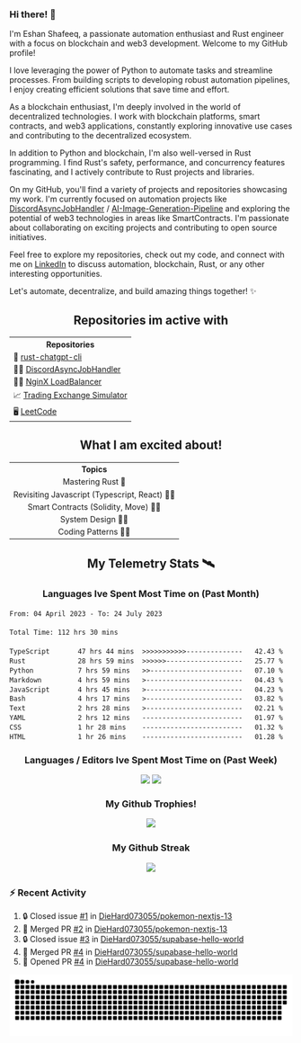 ### Hi there! 👋

I'm Eshan Shafeeq, a passionate automation enthusiast and Rust engineer with a focus on blockchain and web3 development. Welcome to my GitHub profile!

I love leveraging the power of Python to automate tasks and streamline processes. From building scripts to developing robust automation pipelines, I enjoy creating efficient solutions that save time and effort.

As a blockchain enthusiast, I'm deeply involved in the world of decentralized technologies. I work with blockchain platforms, smart contracts, and web3 applications, constantly exploring innovative use cases and contributing to the decentralized ecosystem.

In addition to Python and blockchain, I'm also well-versed in Rust programming. I find Rust's safety, performance, and concurrency features fascinating, and I actively contribute to Rust projects and libraries.

On my GitHub, you'll find a variety of projects and repositories showcasing my work. I'm currently focused on automation projects like [DiscordAsyncJobHandler](https://github.com/DieHard073055/DiscordAsyncJobHandler) / [AI-Image-Generation-Pipeline](https://github.com/DieHard073055/AI-Image-Generation-Pipeline) and exploring the potential of web3 technologies in areas like SmartContracts. I'm passionate about collaborating on exciting projects and contributing to open source initiatives.

Feel free to explore my repositories, check out my code, and connect with me on [LinkedIn](https://www.linkedin.com/in/eshanshafeeq/) to discuss automation, blockchain, Rust, or any other interesting opportunities.

Let's automate, decentralize, and build amazing things together! ✨


<h2 align="center">Repositories im active with</h2>
<table align="center">
    <tr>
      <th>Repositories</th>
  </tr>
    <tr>
      <td>🤖 <a href="https://github.com/DieHard073055/rust-chatgpt-cli">rust-chatgpt-cli</a></td>
    </tr>
    <tr>
      <td>🕴🏻 <a href="https://github.com/DieHard073055/DiscordAsyncJobHandler">DiscordAsyncJobHandler</a></td>
    </tr>
    <tr>
      <td>🤸🏻 <a href="https://github.com/DieHard073055/nginx-lb-docker-template">NginX LoadBalancer</a></td>
    </tr>
    <tr>
      <td>📈 <a href="https://github.com/DieHard073055/solid-carnival">Trading Exchange Simulator</a></td>
    </tr>
    <tr>
      <td>🖥 <a href="https://github.com/DieHard073055/super-duper-octo-disc">LeetCode</a></td>
    </tr>
    <tr>
    </tr>
  </table>
  <h2 align="center">What I am excited about!</h2>
<table align="center">
    <tr align="center">
      <th align="center">Topics</th>
    </tr>
    <tr>
      <td align="center">Mastering Rust 🦀</td>
    </tr>
    <tr>
      <td align="center">Revisiting Javascript (Typescript, React) 👨‍🎤</td>
    </tr>
    <tr>
      <td align="center">Smart Contracts (Solidity, Move) 👨‍⚖️</td>
    </tr>
    <tr>
      <td align="center">System Design 👨‍🎨</td>
    </tr>
    <tr>
      <td align="center">Coding Patterns 🕵️‍♂️</td>
    </tr>
  </table>
<h2 align="center">My Telemetry Stats 🛰</h2>

<h3 align="center"> Languages Ive Spent Most Time on (Past Month) </h3>
<!--START_SECTION:waka-->

```txt
From: 04 April 2023 - To: 24 July 2023

Total Time: 112 hrs 30 mins

TypeScript       47 hrs 44 mins  >>>>>>>>>>>--------------   42.43 %
Rust             28 hrs 59 mins  >>>>>>-------------------   25.77 %
Python           7 hrs 59 mins   >>-----------------------   07.10 %
Markdown         4 hrs 59 mins   >------------------------   04.43 %
JavaScript       4 hrs 45 mins   >------------------------   04.23 %
Bash             4 hrs 17 mins   >------------------------   03.82 %
Text             2 hrs 28 mins   >------------------------   02.21 %
YAML             2 hrs 12 mins   -------------------------   01.97 %
CSS              1 hr 28 mins    -------------------------   01.32 %
HTML             1 hr 26 mins    -------------------------   01.28 %
```

<!--END_SECTION:waka-->

<h3 align="center"> Languages / Editors Ive Spent Most Time on (Past Week) </h3>
<p align="center">
  <img width="500" alig src="https://wakatime.com/share/@e5cdae17-ff21-447b-88c4-dbcea5d0baa2/4578abe6-1ecf-4208-bbce-9cfc08a143ad.svg" />
  <img width="500" alig src="https://wakatime.com/share/@e5cdae17-ff21-447b-88c4-dbcea5d0baa2/408d90d5-b838-4730-880e-a778bf51a460.svg" />
</p>

<h3 align="center"> My Github Trophies! </h3>
<p align="center">
  <img alig src="https://github-profile-trophy.vercel.app/?username=diehard073055&theme=darkhub" />
</p>

<h3 align="center"> My Github Streak </h3>
<p align="center">
  <img alig src="https://streak-stats.demolab.com?user=diehard073055&theme=dark&hide_border=true" />
</p>



### ⚡ Recent Activity

<!--START_SECTION:activity-->
1. 🔒 Closed issue [#1](https://github.com/DieHard073055/pokemon-nextjs-13/issues/1) in [DieHard073055/pokemon-nextjs-13](https://github.com/DieHard073055/pokemon-nextjs-13)
2. 🎉 Merged PR [#2](https://github.com/DieHard073055/pokemon-nextjs-13/pull/2) in [DieHard073055/pokemon-nextjs-13](https://github.com/DieHard073055/pokemon-nextjs-13)
3. 🔒 Closed issue [#3](https://github.com/DieHard073055/supabase-hello-world/issues/3) in [DieHard073055/supabase-hello-world](https://github.com/DieHard073055/supabase-hello-world)
4. 🎉 Merged PR [#4](https://github.com/DieHard073055/supabase-hello-world/pull/4) in [DieHard073055/supabase-hello-world](https://github.com/DieHard073055/supabase-hello-world)
5. 💪 Opened PR [#4](https://github.com/DieHard073055/supabase-hello-world/pull/4) in [DieHard073055/supabase-hello-world](https://github.com/DieHard073055/supabase-hello-world)
<!--END_SECTION:activity-->

<picture>
  <source media="(prefers-color-scheme: dark)" srcset="https://raw.githubusercontent.com/DieHard073055/diehard073055/output/github-contribution-grid-snake-dark.svg" />
  <source media="(prefers-color-scheme: light)" srcset="https://raw.githubusercontent.com/DieHard073055/diehard073055/output/github-contribution-grid-snake.svg" />
  <img alt="github-snake" src="https://raw.githubusercontent.com/DieHard073055/diehard073055/output/github-contribution-grid-snake.svg" />
</picture>
